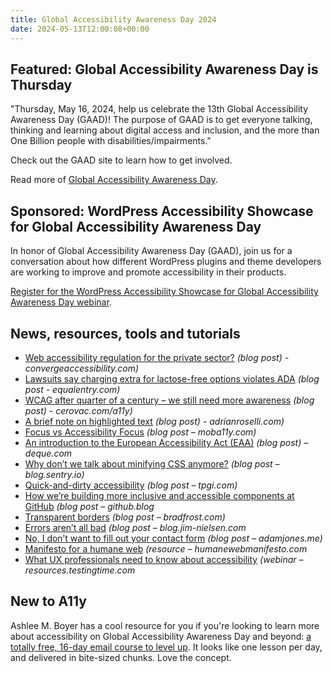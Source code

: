 ```yaml
---
title: Global Accessibility Awareness Day 2024
date: 2024-05-13T12:00:08+00:00
---
```


## Featured: Global Accessibility Awareness Day is Thursday

"Thursday, May 16, 2024, help us celebrate the 13th Global Accessibility Awareness Day (GAAD)! The purpose of GAAD is to get everyone talking, thinking and learning about digital access and inclusion, and the more than One Billion people with disabilities/impairments."

Check out the GAAD site to learn how to get involved.

Read more of [Global Accessibility Awareness Day](https://accessibility.day).

## Sponsored: WordPress Accessibility Showcase for Global Accessibility Awareness Day

In honor of Global Accessibility Awareness Day (GAAD), join us for a conversation about how different WordPress plugins and theme developers are working to improve and promote accessibility in their products.

[Register for the WordPress Accessibility Showcase for Global Accessibility Awareness Day webinar](https://us02web.zoom.us/webinar/register/5917150910025/WN_Qw6ejyMQT62ziSYmw_OuXw#/registration).

## News, resources, tools and tutorials

- [Web accessibility regulation for the private sector?](https://convergeaccessibility.com/2024/05/06/web_accessibility_regulation_private_sector/) *(blog post) - convergeaccessibility.com)*
- [Lawsuits say charging extra for lactose-free options violates ADA](https://equalentry.com/ada-accessibility-lawsuits-charging-extra/) *(blog post - equalentry.com)*
- [WCAG after quarter of a century – we still need more awareness](https://cerovac.com/a11y/2024/05/wcag-after-quarter-of-a-century-we-still-need-more-awareness/) *(blog post) - cerovac.com/a11y)*
- [A brief note on highlighted text](https://adrianroselli.com/2024/05/a-brief-note-on-highlighted-text.html) *(blog post) - adrianroselli.com)*
- [Focus vs Accessibility Focus](https://moba11y.com/blog/focus-vs-accessibility-focus/) *(blog post – moba11y.com)*
- [An introduction to the European Accessibility Act (EAA)](https://www.deque.com/blog/european-accessibility-act-eaa-intro/) *(blog post) – deque.com*
- [Why don’t we talk about minifying CSS anymore?](https://blog.sentry.io/why-dont-we-talk-about-minifying-css/) *(blog post – blog.sentry.io)*
- [Quick-and-dirty accessibility](https://www.tpgi.com/quick-and-dirty-accessibility/) *(blog post – tpgi.com)*
- [How we’re building more inclusive and accessible components at GitHub](https://github.blog/2024-05-07-how-were-building-more-inclusive-and-accessible-components-at-github/) *(blog post – github.blog*
- [Transparent borders](https://bradfrost.com/blog/post/transparent-borders/) *(blog post – bradfrost.com)*
- [Errors aren’t all bad](https://blog.jim-nielsen.com/2024/errors-arent-all-bad/) *(blog post – blog.jim-nielsen.com*
- [No, I don’t want to fill out your contact form](https://adamjones.me/blog/dont-use-contact-forms/) *(blog post – adamjones.me)*
- [Manifesto for a humane web](https://humanewebmanifesto.com) *(resource – humanewebmanifesto.com*
- [What UX professionals need to know about
  accessibility](https://resources.testingtime.com/accessibility-may-2024) *(webinar – resources.testingtime.com*

## New to A11y

Ashlee M. Boyer has a cool resource for you if you're looking to learn more about accessibility on Global Accessibility Awareness Day and beyond: [a totally free, 16-day email course to level up](https://www.semanticfish.com/gaad-2024). It looks like one lesson per day, and delivered in bite-sized chunks. Love the concept.
